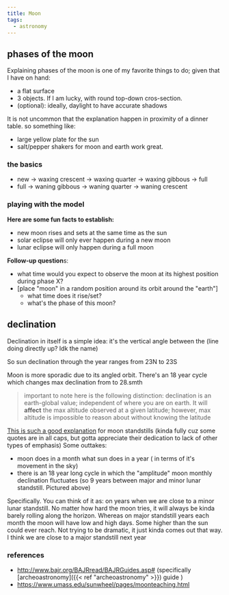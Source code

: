 ```yaml
---
title: Moon
tags:
  - astronomy
---
```

## phases of the moon

Explaining phases of the moon is one of my favorite things to do; given that I have on hand:
* a flat surface
* 3 objects. If I am lucky, with round top-down cros-section.
* (optional): ideally, daylight to have accurate shadows

It is not uncommon that the explanation happen in proximity of a dinner table. so something like:
* large yellow plate for the sun
* salt/pepper shakers for moon and earth 
work great. 

<!--insert picture of animation here-->

### the basics
* new -> waxing crescent -> waxing quarter -> waxing gibbous -> full
* full -> waning gibbous -> waning quarter -> waning crescent

### playing with the model

**Here are some fun facts to establish:**
* new moon rises and sets at the same time as the sun
* solar eclipse will only ever happen during a new moon
* lunar eclipse will only happen during a full moon

**Follow-up question**s:
* what time would you expect to observe the moon at its highest position during phase X? 
* [place "moon" in a random position around its orbit around the "earth"]
	* what time does it rise/set?
	* what's the phase of this moon?

## declination

Declination in itself is a simple idea: it's the vertical angle between the (line doing directly up? Idk the name)

So sun declination through the year ranges from 23N to 23S

Moon is more sporadic due to its angled orbit. There's an 18 year cycle which changes max declination from to 28.smth

> important to note here is the following distinction: declination is an earth-global value; independent of where you are on earth. It will **affect** the max altitude observed at a given latitude; however, max altitude is impossible to reason about without knowing the latitude

<!--include an illustration or a visual here?-->

[This is such a good explanation](https://www.umass.edu/sunwheel/pages/moonteaching.html) for moon standstills (kinda fully cuz some quotes are in all caps, but gotta appreciate their dedication to lack of other types of emphasis) 
Some outtakes: 
- moon does in a month what sun does in a year ( in terms of it's movement in the sky)
- there is an 18 year long cycle in which the "amplitude" moon monthly declination fluctuates (so 9 years between major and minor lunar standstill. Pictured above)

Specifically. You can think of it as: on years when we are close to a minor lunar standstill. No matter how hard the moon tries, it will always be kinda barely rolling along the horizon. 
Whereas on major standstill years each month the moon will have low and high days. Some higher than the sun could ever reach. 
Not trying to be dramatic, it just kinda comes out that way. 
I think we are close to a major standstill next year 


### references 
- http://www.bajr.org/BAJRread/BAJRGuides.asp# (specifically [archeoastronomy]({{< ref "archeoastronomy" >}}) guide )
- https://www.umass.edu/sunwheel/pages/moonteaching.html
